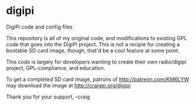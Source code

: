 # digipi
DigiPi code and config files

This repository is all of my original code, and modifications to 
existing GPL code that goes into the DigiPi project.  This is not
a recipie for creating a bootable SD card image, though, that'd
be a cool feature at some point.

This code is largely for developers wanting to create their own
radio/digipi project, GPL-compliance, and education.

To get a completed SD card image, patrons of http://patreon.com/KM6LYW
may download the image at http://craiger.org/digipi 

Thank you for your support,
-craig
